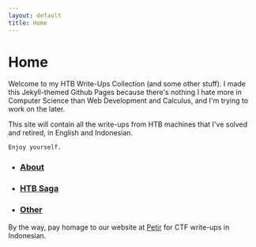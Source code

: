 ```yaml
---
layout: default
title: Home
---
```




# Home
Welcome to my HTB Write-Ups Collection (and some other stuff). I made this Jekyll-themed Github Pages because there's nothing I hate more in Computer Science than Web Development and Calculus, and I'm trying to work on the later.

This site will contain all the write-ups from HTB machines that I've solved and retired, in English and Indonesian.
```
Enjoy yourself.
```


* ### [About](https://takaya1337.github.io/about)
* ### [HTB Saga](https://takaya1337.github.io/htb)
* ### [Other](https://takaya1337.github.io/others)



By the way, pay homage to our website at [Petir](https://petircysec.com) for CTF write-ups in Indonesian.





